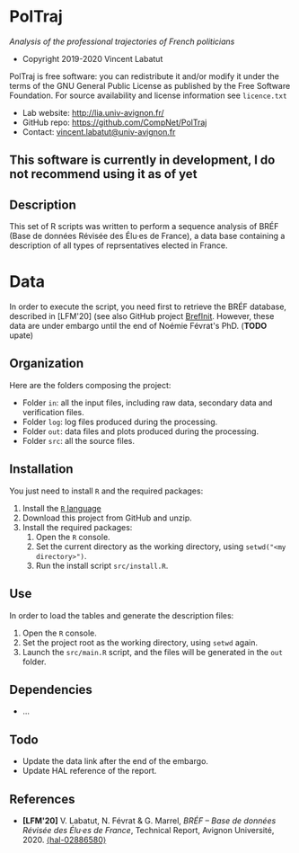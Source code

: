 
PolTraj
===================
*Analysis of the professional trajectories of French politicians*

* Copyright 2019-2020 Vincent Labatut

PolTraj is free software: you can redistribute it and/or modify it under the terms of the GNU General Public License as published by the Free Software Foundation. For source availability and license information see `licence.txt`

* Lab website: http://lia.univ-avignon.fr/
* GitHub repo: https://github.com/CompNet/PolTraj
* Contact: vincent.labatut@univ-avignon.fr

**This software is currently in development, I do not recommend using it as of yet**
-----------------------------------------------------------------------

## Description
This set of R scripts was written to perform a sequence analysis of BRÉF (Base de données Révisée des Élu·es de France), a data base containing a description of all types of reprsentatives elected in France.


# Data
In order to execute the script, you need first to retrieve the BRÉF database, described in [LFM'20] (see also GitHub project [BrefInit](https://github.com/CompNet/BrefInit). However, these data are under embargo until the end of Noémie Févrat's PhD.
(**TODO** upate)


## Organization
Here are the folders composing the project:
* Folder `in`: all the input files, including raw data, secondary data and verification files.
* Folder `log`: log files produced during the processing.
* Folder `out`: data files and plots produced during the processing.
* Folder `src`: all the source files.


## Installation
You just need to install `R` and the required packages:

1. Install the [`R` language](https://www.r-project.org/)
2. Download this project from GitHub and unzip.
3. Install the required packages: 
   1. Open the `R` console.
   2. Set the current directory as the working directory, using `setwd("<my directory>")`.
   3. Run the install script `src/install.R`.


## Use
In order to load the tables and generate the description files:

1. Open the `R` console.
2. Set the project root as the working directory, using `setwd` again.
3. Launch the `src/main.R` script, and the files will be generated in the `out` folder. 


## Dependencies
* ...


## Todo
* Update the data link after the end of the embargo.
* Update HAL reference of the report.


## References
 * **[LFM'20]** V. Labatut, N. Févrat & G. Marrel, *BRÉF – Base de données Révisée des Élu·es de France*, Technical Report, Avignon Université, 2020. [⟨hal-02886580⟩](https://hal.archives-ouvertes.fr/hal-02886580)
